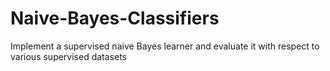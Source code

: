 # Naive-Bayes-Classifiers

Implement a supervised naive Bayes learner and evaluate it with respect to various supervised datasets


